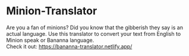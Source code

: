 # Minion-Translator
Are you a fan of minions? Did you know that the gibberish they say is an actual language. Use this translator to convert your text from English to Minion speak or Bananna language.
</br>
Check it out: https://bananna-translator.netlify.app/
